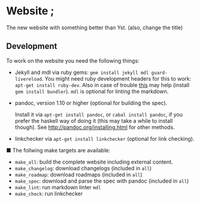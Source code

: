 # Website ;

The new website with something better than Yst. (also, change the title)

## Development

To work on the website you need the following things:

- Jekyll and mdl via ruby gems: `gem install jekyll mdl guard-livereload`. You
  might need ruby development headers for this to work:
  `apt-get install ruby-dev`. Also in case of trouble
  [this](https://github.com/jekyll/jekyll/issues/5165#issuecomment-236341627)
  may help (install `gem install bundler`). `mdl` is optional for linting the
  markdown.
- pandoc, version 1.10 or higher (optional for building the spec).

  Install it via `apt-get install pandoc`, or `cabal install pandoc`, if you
  prefer the haskell way of doing it (this may take a while to install though).
  See <http://pandoc.org/installing.html> for other methods.

- linkchecker via `apt-get install linkchecker` (optional for link checking).

■ The follwing make targets are available:

- `make_all`: build the complete website including external content.
- `make_changelog`: download changelogs (included in `all`)
- `make_roadmap`: download roadmaps (included in `all`)
- `make_spec`: download and parse the spec with pandoc (included in `all`)
- `make_lint`: run markdown linter `mdl`
- `make_check`: run linkchecker
